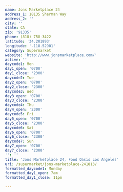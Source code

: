 ```yaml
---
name: Jons Marketplace 24
address_1: 18135 Sherman Way
address_2: ''
city: ''
state: CA
zip: '91335'
phone: (818) 758-3422
latitude: '34.201893'
longitude: '-118.52901'
category: Supermarket
website: 'http://www.jonsmarketplace.com/'
active: ''
daycode1: Mon
day1_open: '0700'
day1_close: '2300'
daycode2: Tue
day2_open: '0700'
day2_close: '2300'
daycode3: Wed
day3_open: '0700'
day3_close: '2300'
daycode4: Thu
day4_open: '2300'
daycode5: Fri
day5_open: '0700'
day5_close: '2300'
daycode6: Sat
day6_open: '0700'
day6_close: '2300'
daycode7: Sun
day7_open: '0700'
day7_close: '2300'
'': ''
title: 'Jons Marketplace 24, Food Oasis Los Angeles'
uri: /supermarket/jons-marketplace-241813/
formatted_daycode1: Monday
formatted_day1_open: 7am
formatted_day1_close: 11pm

---
```

